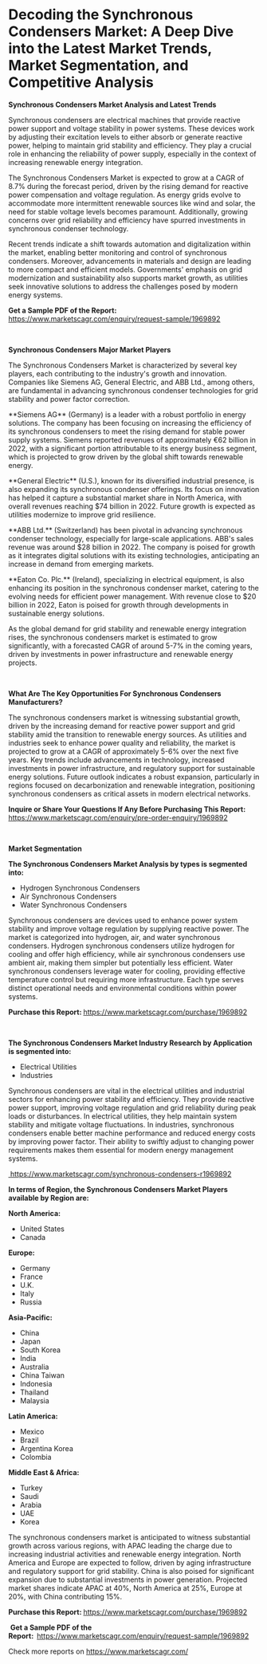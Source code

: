 <p><h1>Decoding the Synchronous Condensers Market: A Deep Dive into the Latest Market Trends, Market Segmentation, and Competitive Analysis</h1></p><p><strong>Synchronous Condensers Market Analysis and Latest Trends</strong></p>
<p><p>Synchronous condensers are electrical machines that provide reactive power support and voltage stability in power systems. These devices work by adjusting their excitation levels to either absorb or generate reactive power, helping to maintain grid stability and efficiency. They play a crucial role in enhancing the reliability of power supply, especially in the context of increasing renewable energy integration.</p><p>The Synchronous Condensers Market is expected to grow at a CAGR of 8.7% during the forecast period, driven by the rising demand for reactive power compensation and voltage regulation. As energy grids evolve to accommodate more intermittent renewable sources like wind and solar, the need for stable voltage levels becomes paramount. Additionally, growing concerns over grid reliability and efficiency have spurred investments in synchronous condenser technology.</p><p>Recent trends indicate a shift towards automation and digitalization within the market, enabling better monitoring and control of synchronous condensers. Moreover, advancements in materials and design are leading to more compact and efficient models. Governments' emphasis on grid modernization and sustainability also supports market growth, as utilities seek innovative solutions to address the challenges posed by modern energy systems.</p></p>
<p><strong>Get a Sample PDF of the Report:&nbsp;</strong> <a href="https://www.marketscagr.com/enquiry/request-sample/1969892?utm_campaign=2326&utm_medium=2&utm_source=Github&utm_content=ia&utm_term=17022025&utm_id=synchronous-condensers">https://www.marketscagr.com/enquiry/request-sample/1969892</a></p>
<p>&nbsp;</p>
<p><strong>Synchronous Condensers Major Market Players</strong></p>
<p><p>The Synchronous Condensers Market is characterized by several key players, each contributing to the industry's growth and innovation. Companies like Siemens AG, General Electric, and ABB Ltd., among others, are fundamental in advancing synchronous condenser technologies for grid stability and power factor correction.</p><p>**Siemens AG** (Germany) is a leader with a robust portfolio in energy solutions. The company has been focusing on increasing the efficiency of its synchronous condensers to meet the rising demand for stable power supply systems. Siemens reported revenues of approximately €62 billion in 2022, with a significant portion attributable to its energy business segment, which is projected to grow driven by the global shift towards renewable energy.</p><p>**General Electric** (U.S.), known for its diversified industrial presence, is also expanding its synchronous condenser offerings. Its focus on innovation has helped it capture a substantial market share in North America, with overall revenues reaching $74 billion in 2022. Future growth is expected as utilities modernize to improve grid resilience.</p><p>**ABB Ltd.** (Switzerland) has been pivotal in advancing synchronous condenser technology, especially for large-scale applications. ABB's sales revenue was around $28 billion in 2022. The company is poised for growth as it integrates digital solutions with its existing technologies, anticipating an increase in demand from emerging markets.</p><p>**Eaton Co. Plc.** (Ireland), specializing in electrical equipment, is also enhancing its position in the synchronous condenser market, catering to the evolving needs for efficient power management. With revenue close to $20 billion in 2022, Eaton is poised for growth through developments in sustainable energy solutions.</p><p>As the global demand for grid stability and renewable energy integration rises, the synchronous condensers market is estimated to grow significantly, with a forecasted CAGR of around 5-7% in the coming years, driven by investments in power infrastructure and renewable energy projects.</p></p>
<p>&nbsp;</p>
<p><strong>What Are The Key Opportunities For Synchronous Condensers Manufacturers?</strong></p>
<p><p>The synchronous condensers market is witnessing substantial growth, driven by the increasing demand for reactive power support and grid stability amid the transition to renewable energy sources. As utilities and industries seek to enhance power quality and reliability, the market is projected to grow at a CAGR of approximately 5-6% over the next five years. Key trends include advancements in technology, increased investments in power infrastructure, and regulatory support for sustainable energy solutions. Future outlook indicates a robust expansion, particularly in regions focused on decarbonization and renewable integration, positioning synchronous condensers as critical assets in modern electrical networks.</p></p>
<p><strong>Inquire or Share Your Questions If Any Before Purchasing This Report:</strong> <a href="https://www.marketscagr.com/enquiry/pre-order-enquiry/1969892?utm_campaign=2326&utm_medium=2&utm_source=Github&utm_content=ia&utm_term=17022025&utm_id=synchronous-condensers">https://www.marketscagr.com/enquiry/pre-order-enquiry/1969892</a></p>
<p>&nbsp;</p>
<p><strong>Market Segmentation</strong></p>
<p><strong>The Synchronous Condensers Market Analysis by types is segmented into:</strong></p>
<p><ul><li>Hydrogen Synchronous Condensers</li><li>Air Synchronous Condensers</li><li>Water Synchronous Condensers</li></ul></p>
<p><p>Synchronous condensers are devices used to enhance power system stability and improve voltage regulation by supplying reactive power. The market is categorized into hydrogen, air, and water synchronous condensers. Hydrogen synchronous condensers utilize hydrogen for cooling and offer high efficiency, while air synchronous condensers use ambient air, making them simpler but potentially less efficient. Water synchronous condensers leverage water for cooling, providing effective temperature control but requiring more infrastructure. Each type serves distinct operational needs and environmental conditions within power systems.</p></p>
<p><strong>Purchase this Report:&nbsp;</strong><a href="https://www.marketscagr.com/purchase/1969892?utm_campaign=2326&utm_medium=2&utm_source=Github&utm_content=ia&utm_term=17022025&utm_id=synchronous-condensers">https://www.marketscagr.com/purchase/1969892</a></p>
<p>&nbsp;</p>
<p><strong>The Synchronous Condensers Market Industry Research by Application is segmented into:</strong></p>
<p><ul><li>Electrical Utilities</li><li>Industries</li></ul></p>
<p><p>Synchronous condensers are vital in the electrical utilities and industrial sectors for enhancing power stability and efficiency. They provide reactive power support, improving voltage regulation and grid reliability during peak loads or disturbances. In electrical utilities, they help maintain system stability and mitigate voltage fluctuations. In industries, synchronous condensers enable better machine performance and reduced energy costs by improving power factor. Their ability to swiftly adjust to changing power requirements makes them essential for modern energy management systems.</p></p>
<p><a href="https://www.marketscagr.com/synchronous-condensers-r1969892?utm_campaign=2326&utm_medium=2&utm_source=Github&utm_content=ia&utm_term=17022025&utm_id=synchronous-condensers">&nbsp;https://www.marketscagr.com/synchronous-condensers-r1969892</a></p>
<p><strong>In terms of Region, the Synchronous Condensers Market Players available by Region are:</strong></p>
<p>
    <p> <strong> North America: </strong>
        <ul>
            <li>United States</li>
            <li>Canada</li>
        </ul>
        </p> 
    <p> <strong> Europe: </strong>
        <ul>
            <li>Germany</li>
            <li>France</li>
            <li>U.K.</li>
            <li>Italy</li>
            <li>Russia</li>
        </ul>
        </p> 
    <p> <strong> Asia-Pacific: </strong>
        <ul>
            <li>China</li>
            <li>Japan</li>
            <li>South Korea</li>
            <li>India</li>
            <li>Australia</li>
            <li>China Taiwan</li>
            <li>Indonesia</li>
            <li>Thailand</li>
            <li>Malaysia</li>
        </ul>
        </p> 
    <p> <strong> Latin America: </strong>
        <ul>
            <li>Mexico</li>
            <li>Brazil</li>
            <li>Argentina Korea</li>
            <li>Colombia</li>
        </ul>
        </p> 
    <p> <strong> Middle East & Africa: </strong>
        <ul>
            <li>Turkey</li>
            <li>Saudi</li>
            <li>Arabia</li>
            <li>UAE</li>
            <li>Korea</li>
        </ul>
    </p>
    </p>
<p><p>The synchronous condensers market is anticipated to witness substantial growth across various regions, with APAC leading the charge due to increasing industrial activities and renewable energy integration. North America and Europe are expected to follow, driven by aging infrastructure and regulatory support for grid stability. China is also poised for significant expansion due to substantial investments in power generation. Projected market shares indicate APAC at 40%, North America at 25%, Europe at 20%, with China contributing 15%.</p></p>
<p><strong>Purchase this Report: </strong><a href="https://www.marketscagr.com/purchase/1969892?utm_campaign=2326&utm_medium=2&utm_source=Github&utm_content=ia&utm_term=17022025&utm_id=synchronous-condensers">https://www.marketscagr.com/purchase/1969892</a></p>
<p>&nbsp;<strong>Get a Sample PDF of the Report:&nbsp;&nbsp;</strong><a href="https://www.marketscagr.com/enquiry/request-sample/1969892?utm_campaign=2326&utm_medium=2&utm_source=Github&utm_content=ia&utm_term=17022025&utm_id=synchronous-condensers">https://www.marketscagr.com/enquiry/request-sample/1969892</a></p>
<p><strong></strong></p>
<p>Check more reports on <a href="https://www.marketscagr.com/?utm_campaign=2326&utm_medium=2&utm_source=Github&utm_content=ia&utm_term=17022025&utm_id=synchronous-condensers">https://www.marketscagr.com/</a></p>